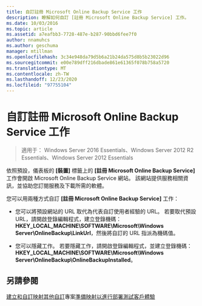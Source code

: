 ```yaml
---
title: 自訂註冊 Microsoft Online Backup Service 工作
description: 瞭解如何自訂 [註冊 Microsoft Online Backup Service] 工作。
ms.date: 10/03/2016
ms.topic: article
ms.assetid: a7eafbb3-7728-487e-b287-90bbd6fee7f0
author: nnamuhcs
ms.author: geschuma
manager: mtillman
ms.openlocfilehash: 3c34e948da79d5b6a21b24da575d8b5b23022d96
ms.sourcegitcommit: e00e789dff216dbade861e61365f078b758a5720
ms.translationtype: MT
ms.contentlocale: zh-TW
ms.lasthandoff: 12/23/2020
ms.locfileid: "97755104"
---
```

# <a name="customize-sign-up-for-microsoft-online-backup-service-task"></a>自訂註冊 Microsoft Online Backup Service 工作

>適用于： Windows Server 2016 Essentials、Windows Server 2012 R2 Essentials、Windows Server 2012 Essentials

依照預設，儀表板的 **[裝置]** 標籤上的 **[註冊 Microsoft Online Backup Service]** 工作會開啟 Microsoft Online Backup Service 網站。 該網站提供服務相關資訊，並協助您訂閱服務及下載所需的軟體。

 您可以用兩種方式自訂 **[註冊 Microsoft Online Backup Service]** 工作：

-   您可以將預設網站的 URL 取代為代表自訂使用者經驗的 URL。 若要取代預設 URL，請開啟登錄編輯程式，建立登錄機碼：**HKEY_LOCAL_MACHINE\SOFTWARE\Microsoft\Windows Server\OnlineBackup\LinkUrl**，然後將自訂的 URL 指派為機碼值。

-   您可以隱藏工作。 若要隱藏工作，請開啟登錄編輯程式，並建立登錄機碼：**HKEY_LOCAL_MACHINE\SOFTWARE\Microsoft\Windows Server\OnlineBackup\OnlineBackupInstalled**。

## <a name="see-also"></a>另請參閱
 [建立和自訂映射](Creating-and-Customizing-the-Image.md)[其他自訂](Additional-Customizations.md)專案[準備映射以進行部署](Preparing-the-Image-for-Deployment.md)[測試客戶體驗](Testing-the-Customer-Experience.md)